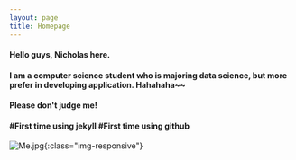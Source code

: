 ```yaml
---
layout: page
title: Homepage
---
```


#### Hello guys, Nicholas here.
#### I am a computer science student who is majoring data science, but more prefer in developing application. Hahahaha~~
#### Please don't judge me!
#### #First time using jekyll #First time using github

![Me.jpg](/assets/photos/Me.jpg){:class="img-responsive"}